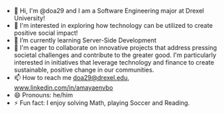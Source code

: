 - 👋 Hi, I'm @doa29 and I am a Software Engineering major at Drexel University!
- 👀 I'm interested in exploring how technology can be utilized to create positive social impact! 
- 🌱 I’m currently learning Server-Side Development   
- 💞️ I'm eager to collaborate on innovative projects that address pressing societal challenges and contribute to the greater good. I'm particularly interested in initiatives that leverage technology and finance to create sustainable, positive change in our communities.
- 📫 How to reach me doa29@drexel.edu, www.linkedin.com/in/amayaenvbo
- 😄 Pronouns: he/him
- ⚡ Fun fact: I enjoy solving Math, playing Soccer and Reading.


<!---
doa29/doa29 is a ✨ special ✨ repository because its `README.md` (this file) appears on your GitHub profile.
You can click the Preview link to take a look at your changes.
--->
